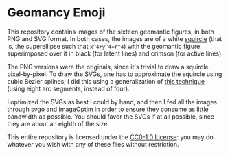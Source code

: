 # Geomancy Emoji
This repository contains images of the sixteen geomantic figures, in both PNG
and SVG format. In both cases, the images are of a white [squircle][1] (that
is, the superellipse such that `x^4+y^4=r^4`) with the geomantic figure
superimposed over it in black (for latent lines) and crimson (for active
lines).

The PNG versions were the originals, since it's trivial to draw a squircle
pixel-by-pixel. To draw the SVGs, one has to approximate the squircle using
cubic Bezier splines; I did this using a generalization of [this technique][2]
(using eight arc segments, instead of four).

I optimized the SVGs as best I could by hand, and then I fed all the images
through [svgo][3] and [ImageOptim][4] in order to ensure they consume as little
bandwidth as possible. You should favor the SVGs if at all possible, since they
are about an eighth of the size.

This entire repository is licensed under the [CC0-1.0 License][4]: you may do
whatever you wish with any of these files without restriction.

[1]: http://mathworld.wolfram.com/Squircle.html
[2]: http://spencermortensen.com/articles/bezier-circle/
[3]: https://github.com/svg/svgo
[4]: https://imageoptim.com
[5]: https://creativecommons.org/publicdomain/zero/1.0/
